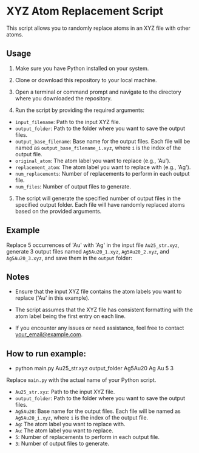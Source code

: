 # XYZ Atom Replacement Script

This script allows you to randomly replace atoms in an XYZ file with other atoms.

## Usage

1. Make sure you have Python installed on your system.

2. Clone or download this repository to your local machine.

3. Open a terminal or command prompt and navigate to the directory where you downloaded the repository.

4. Run the script by providing the required arguments:


- `input_filename`: Path to the input XYZ file.
- `output_folder`: Path to the folder where you want to save the output files.
- `output_base_filename`: Base name for the output files. Each file will be named as `output_base_filename_i.xyz`, where `i` is the index of the output file.
- `original_atom`: The atom label you want to replace (e.g., 'Au').
- `replacement_atom`: The atom label you want to replace with (e.g., 'Ag').
- `num_replacements`: Number of replacements to perform in each output file.
- `num_files`: Number of output files to generate.

5. The script will generate the specified number of output files in the specified output folder. Each file will have randomly replaced atoms based on the provided arguments.

## Example

Replace 5 occurrences of 'Au' with 'Ag' in the input file `Au25_str.xyz`, generate 3 output files named `Ag5Au20_1.xyz`, `Ag5Au20_2.xyz`, and `Ag5Au20_3.xyz`, and save them in the `output` folder:


## Notes

- Ensure that the input XYZ file contains the atom labels you want to replace ('Au' in this example).

- The script assumes that the XYZ file has consistent formatting with the atom label being the first entry on each line.

- If you encounter any issues or need assistance, feel free to contact [your_email@example.com](mailto:your_email@example.com).


## How to run example:

- python main.py Au25_str.xyz output_folder Ag5Au20 Ag Au 5 3

Replace `main.py` with the actual name of your Python script.
- `Au25_str.xyz`: Path to the input XYZ file.
- `output_folder`: Path to the folder where you want to save the output files.
- `Ag5Au20`: Base name for the output files. Each file will be named as `Ag5Au20_i.xyz`, where `i` is the index of the output file.
- `Ag`: The atom label you want to replace with.
- `Au`: The atom label you want to replace.
- `5`: Number of replacements to perform in each output file.
- `3`: Number of output files to generate.



